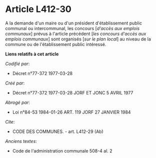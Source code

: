 # Article L412-30

A la demande d'un maire ou d'un président d'établissement public communal ou intercommunal, les concours [*d'accès aux
emplois communaux*] prévus à l'article précédent [*les concours d'accès aux emplois communaux*] sont organisés [*sur le plan
local*] au niveau de la commune ou de l'établissement public intéressé.

**Liens relatifs à cet article**

_Codifié par_:

  - Décret n°77-372 1977-03-28

_Créé par_:

  - Décret n°77-372 1977-03-28 JORF ET JONC 5 AVRIL 1977

_Abrogé par_:

  - Loi n°84-53 1984-01-26 ART. 119 JORF 27 JANVIER 1984

_Cite_:

  - CODE DES COMMUNES. - art. L412-29 (Ab)

_Anciens textes_:

  - Code de l'administration communale 508-4 al. 2
